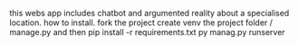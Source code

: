 this webs app includes chatbot and argumented reality about a specialised location.
how to install.
fork the project
create venv
the project folder / manage.py and then pip install -r requirements.txt
py manag.py runserver
